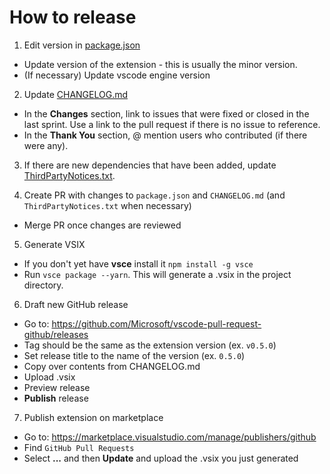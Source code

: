 # How to release

1. Edit version in [package.json](https://github.com/Microsoft/vscode-pull-request-github/blob/master/package.json)
  - Update version of the extension - this is usually the minor version.
  - (If necessary) Update vscode engine version


2. Update [CHANGELOG.md](https://github.com/Microsoft/vscode-pull-request-github/blob/master/CHANGELOG.md)
  - In the **Changes** section, link to issues that were fixed or closed in the last sprint. Use a link to the pull request if there is no issue to reference.
  - In the **Thank You** section, @ mention users who contributed (if there were any).
  
3. If there are new dependencies that have been added, update [ThirdPartyNotices.txt](https://github.com/microsoft/vscode-pull-request-github/commits/master/ThirdPartyNotices.txt).

4. Create PR with changes to `package.json` and `CHANGELOG.md` (and `ThirdPartyNotices.txt` when necessary)
  - Merge PR once changes are reviewed

5. Generate VSIX
  - If you don't yet have  **vsce** install it `npm install -g vsce`
  - Run `vsce package --yarn`. This will generate a .vsix in the project directory.

6. Draft new GitHub release
  - Go to: https://github.com/Microsoft/vscode-pull-request-github/releases
  - Tag should be the same as the extension version (ex. `v0.5.0`)
  - Set release title to the name of the version (ex. `0.5.0`)
  - Copy over contents from CHANGELOG.md
  - Upload .vsix
  - Preview release
  - **Publish** release

7. Publish extension on marketplace
  - Go to: https://marketplace.visualstudio.com/manage/publishers/github
  - Find `GitHub Pull Requests`
  - Select **...** and then **Update** and upload the .vsix you just generated
